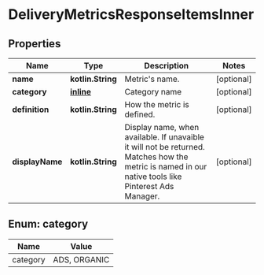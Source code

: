 
# DeliveryMetricsResponseItemsInner

## Properties
| Name | Type | Description | Notes |
| ------------ | ------------- | ------------- | ------------- |
| **name** | **kotlin.String** | Metric&#39;s name. |  [optional] |
| **category** | [**inline**](#Category) | Category name |  [optional] |
| **definition** | **kotlin.String** | How the metric is defined. |  [optional] |
| **displayName** | **kotlin.String** | Display name, when available. If unavaible it will not be returned. Matches how the metric is named in our native tools like Pinterest Ads Manager. |  [optional] |


<a id="Category"></a>
## Enum: category
| Name | Value |
| ---- | ----- |
| category | ADS, ORGANIC |



